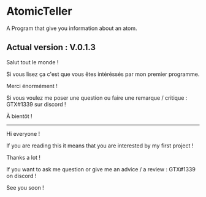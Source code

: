 # AtomicTeller
A Program that give you information about an atom.

Actual version : V.0.1.3
----------------------------------------------------------------------------------------------
Salut tout le monde ! 

Si vous lisez ça c'est que vous êtes intéréssés par mon premier programme. 

Merci énormément !

Si vous voulez me poser une question ou faire une remarque / critique : GTX#1339 sur discord !

À bientôt !

----------------------------------------------------------------------------------------------

Hi everyone !

If you are reading this it means that you are interested by my first project !

Thanks a lot !

If you want to ask me question or give me an advice / a review : GTX#1339 on discord !

See you soon !